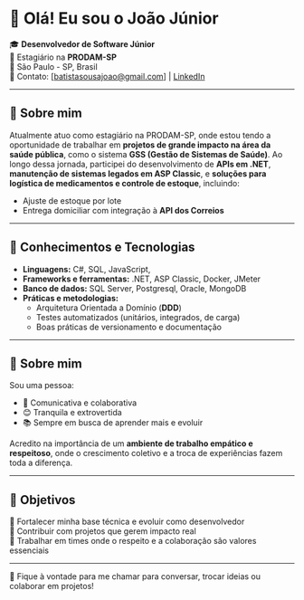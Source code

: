 # 👋 Olá! Eu sou o João Júnior

🎓 **Desenvolvedor de Software Júnior**  
💼 Estagiário na **PRODAM-SP**  
📍 São Paulo - SP, Brasil  
📧 Contato: [batistasousajoao@gmail.com] | [LinkedIn](https://www.linkedin.com/in/joaobatistajunior/)

---

## 🚀 Sobre mim

Atualmente atuo como estagiário na PRODAM-SP, onde estou tendo a oportunidade de trabalhar em **projetos de grande impacto na área da saúde pública**, como o sistema **GSS (Gestão de Sistemas de Saúde)**.
Ao longo dessa jornada, participei do desenvolvimento de **APIs em .NET**, **manutenção de sistemas legados em ASP Classic**, e **soluções para logística de medicamentos e controle de estoque**, incluindo:

- Ajuste de estoque por lote
- Entrega domiciliar com integração à **API dos Correios**

---

## 🧠 Conhecimentos e Tecnologias

- **Linguagens:** C#, SQL, JavaScript, 
- **Frameworks e ferramentas:** .NET, ASP Classic, Docker, JMeter
- **Banco de dados:** SQL Server, Postgresql, Oracle, MongoDB
- **Práticas e metodologias:**  
  - Arquitetura Orientada a Domínio (**DDD**)  
  - Testes automatizados (unitários, integrados, de carga)  
  - Boas práticas de versionamento e documentação

---

## 👤 Sobre mim

Sou uma pessoa:

- 🤝 Comunicativa e colaborativa
- 😊 Tranquila e extrovertida
- 📚 Sempre em busca de aprender mais e evoluir

Acredito na importância de um **ambiente de trabalho empático e respeitoso**, onde o crescimento coletivo e a troca de experiências fazem toda a diferença.

---

## 📌 Objetivos

🎯 Fortalecer minha base técnica e evoluir como desenvolvedor  
🚀 Contribuir com projetos que gerem impacto real  
🤝 Trabalhar em times onde o respeito e a colaboração são valores essenciais

---

💬 Fique à vontade para me chamar para conversar, trocar ideias ou colaborar em projetos!

